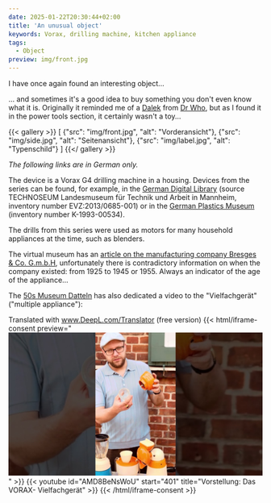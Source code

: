 ```yaml
---
date: 2025-01-22T20:30:44+02:00
title: 'An unusual object'
keywords: Vorax, drilling machine, kitchen appliance
tags:
  - Object
preview: img/front.jpg
---
```


I have once again found an interesting object...

<!--more-->

... and sometimes it's a good idea to buy something you don't even know what it is. Originally it reminded me of a [Dalek](https://en.wikipedia.org/wiki/Dalek) from [Dr Who](https://en.wikipedia.org/wiki/Doctor_Who), but as I found it in the power tools section, it certainly wasn't a toy...

{{< gallery >}}
[
  {"src": "img/front.jpg", "alt": "Vorderansicht"},
  {"src": "img/side.jpg", "alt": "Seitenansicht"},
  {"src": "img/label.jpg", "alt": "Typenschild"}
]
{{</ gallery >}}

*The following links are in German only.*

The device is a Vorax G4 drilling machine in a housing. Devices from the series can be found, for example, in the [German Digital Library](https://www.deutsche-digitale-bibliothek.de/item/FGPLDSHCDBDEQLSLSC5PGIVCWP4SVZKD) (source TECHNOSEUM Landesmuseum für Technik und Arbeit in Mannheim, inventory number EVZ:2013/0685-001) or in the [German Plastics Museum](https://www.deutsches-kunststoff-museum.de/sammlung/virtuelles-museum/k-1993-00534/) (inventory number K-1993-00534).

The drills from this series were used as motors for many household appliances at the time, such as blenders.

The virtual museum has an [article on the manufacturing company Bresges & Co. G.m.b.H](https://www.virtuelles-museum.com/zeit/als-ein-vorax-nach-erkelenz-kam/), unfortunately there is contradictory information on when the company existed: from 1925 to 1945 or 1955. Always an indicator of the age of the appliance...

The [50s Museum Datteln](https://50erjahremuseumdatteln.de/) has also dedicated a video to the "Vielfachgerät" ("multiple appliance"):

Translated with www.DeepL.com/Translator (free version)
{{< html/iframe-consent preview="<img class='video-preview' src='video-preview.jpg' alt='Vorschau'>" >}}
    {{< youtube id="AMD8BeNsWoU" start="401" title="Vorstellung: Das VORAX- Vielfachgerät" >}}
{{< /html/iframe-consent >}}
